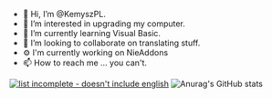 - 👋 Hi, I’m @KemyszPL.
- 👀 I’m interested in upgrading my computer.
- 🌱 I’m currently learning Visual Basic.
- 💞️ I’m looking to collaborate on translating stuff.
- ⚙️ I'm currently working on NieAddons
- 📫 How to reach me ... you can't.


<!---
KemyszPL/KemyszPL is a ✨ special ✨ repository because its `README.md` (this file) appears on your GitHub profile.
You can click the Preview link to take a look at your changes.
--->
[![list incomplete - doesn't include english](https://github-readme-stats.vercel.app/api/top-langs/?username=KemyszPL)](https://github.com/anuraghazra/github-readme-stats)
![Anurag's GitHub stats](https://github-readme-stats.vercel.app/api?username=KemyszPL&show_icons=true&theme=radical)
